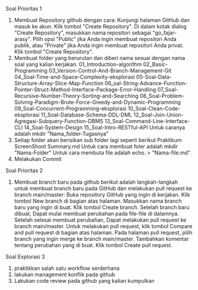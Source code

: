  Soal Prioritas 1
   1. Membuat Repository github dengan cara:
        Kunjungi halaman GitHub dan masuk ke akun.
        Klik tombol "Create Repository".
        Di dalam kotak dialog "Create Repository", masukkan nama repositori sebagai "go_fajar-arasy".
        Pilih opsi "Public" jika Anda ingin membuat repositori Anda publik, atau "Private" jika Anda ingin membuat repositori Anda privat.
        Klik tombol "Create Repository".
   2. Membuat folder yang berurutan dan diberi nama sesuai dengan nama soal yang kalian kerjakan. 
        01_Introduction-algorithm
        02_Basic-Programming
        03_Version-Control-And-Branch-Management-Git
        04_Soal-Time-and-Space-Complexity-eksplorasi
        05-Soal-Data-Structure-Array-Slice-Map-Function
        06_oal-String-Advance-Function-Pointer-Struct-Method-Interface-Package-Error-Handling
        07_Soal-Recursive-Number-Theory-Sorting-and-Searching
        08_Soal-Problem-Solving-Paradigm-Brute-Force-Greedy-and-Dynamic-Programming
        09_Soal-Concurrent-Programming-eksplorasi
        10_Soal-Clean-Code-eksplorasi
        11_Soal-Database-Schema-DDL-DML
        12_Soal-Join-Union-Agregasi-Subquery-Function-DBMS
        13_Soal-Command-Line-Interface-CLI
        14_Soal-System-Design
        15_Soal-Intro-RESTful-API
    Untuk caranya adalah mkdir "Nama_folder-Tugasnya"
   3.  Setiap folder akan berisikan sub folder lagi seperti berikut
        Praktikum 
        ScreenShoot
        Summary.md
    Untuk cara membuat foler adalah mkdir "Nama-Folder"
    Untuk cara membuta file adalah echo. > "Nama-file.md"
   4. Melakukan Commit

Soal Prioritas 2
   1. Membuat branch baru pada github 
        berikut adalah langkah-langkah untuk membuat branch baru pada GitHub dan melakukan pull request ke branch main/master:
        Buka repository GitHub yang ingin di kerjakan.
        Klik tombol New branch di bagian atas halaman.
        Masukkan nama branch baru yang ingin di buat.
        Klik tombol Create branch.
        Setelah branch baru dibuat, Dapat mulai membuat perubahan pada file-file di dalamnya.
        Setelah selesai membuat perubahan, Dapat melakukan pull request ke branch main/master.
        Untuk melakukan pull request, klik tombol Compare and pull request di bagian atas halaman.
        Pada halaman pull request, pilih branch yang ingin merge ke branch main/master.
        Tambahkan komentar tentang perubahan yang di buat.
        Klik tombol Create pull request.

Soal Explorasi 3
   1. praktikkan salah satu workflow serderhana 
   2. lakukan management konflik pada github
   3. Lakukan code review pada github yang kalian kumpulkan
